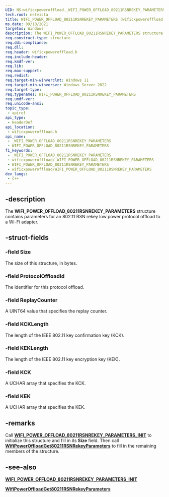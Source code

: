 ```yaml
---
UID: NS:wificxpoweroffload._WIFI_POWER_OFFLOAD_80211RSNREKEY_PARAMETERS
tech.root: netvista
title: WIFI_POWER_OFFLOAD_80211RSNREKEY_PARAMETERS (wificxpoweroffload.h)
ms.date: 09/10/2021
targetos: Windows
description: The WIFI_POWER_OFFLOAD_80211RSNREKEY_PARAMETERS structure contains parameters for an 802.11 RSN rekey low power protocol offload to a Wi-Fi adapter.
req.construct-type: structure
req.ddi-compliance: 
req.dll: 
req.header: wificxpoweroffload.h
req.include-header: 
req.kmdf-ver: 
req.lib: 
req.max-support: 
req.redist: 
req.target-min-winverclnt: Windows 11 
req.target-min-winversvr: Windows Server 2022
req.target-type: 
req.typenames: WIFI_POWER_OFFLOAD_80211RSNREKEY_PARAMETERS
req.umdf-ver: 
req.unicode-ansi: 
topic_type:
 - apiref
api_type:
 - HeaderDef
api_location:
 - wificxpoweroffload.h
api_name:
 - _WIFI_POWER_OFFLOAD_80211RSNREKEY_PARAMETERS
 - WIFI_POWER_OFFLOAD_80211RSNREKEY_PARAMETERS
f1_keywords:
 - _WIFI_POWER_OFFLOAD_80211RSNREKEY_PARAMETERS
 - wificxpoweroffload/_WIFI_POWER_OFFLOAD_80211RSNREKEY_PARAMETERS
 - WIFI_POWER_OFFLOAD_80211RSNREKEY_PARAMETERS
 - wificxpoweroffload/WIFI_POWER_OFFLOAD_80211RSNREKEY_PARAMETERS
dev_langs:
 - c++
---
```


## -description

The **WIFI_POWER_OFFLOAD_80211RSNREKEY_PARAMETERS** structure contains parameters for an 802.11 RSN rekey low power protocol offload to a Wi-Fi adapter.

## -struct-fields

### -field Size

The size of this structure, in bytes.

### -field ProtocolOffloadId

The identifier for this protocol offload.

### -field ReplayCounter

A UINT64 value that specifies the replay counter.

### -field KCKLength

The length of the IEEE 802.11 key confirmation key (KCK).

### -field KEKLength

The length of the IEEE 802.11 key encryption key (KEK).

### -field KCK

A UCHAR array that specifies the KCK.

### -field KEK

A UCHAR array that specifies the KEK.

## -remarks

Call [**WIFI_POWER_OFFLOAD_80211RSNREKEY_PARAMETERS_INIT**](nf-wificxpoweroffload-wifi_power_offload_80211rsnrekey_parameters_init.md) to initialize this structure and fill in its **Size** field. Then call [**WifiPowerOffloadGet80211RSNRekeyParameters**](nf-wificxpoweroffload-wifipoweroffloadget80211rsnrekeyparameters.md) to fill in the remaining members of the structure.

## -see-also

[**WIFI_POWER_OFFLOAD_80211RSNREKEY_PARAMETERS_INIT**](nf-wificxpoweroffload-wifi_power_offload_80211rsnrekey_parameters_init.md)

[**WifiPowerOffloadGet80211RSNRekeyParameters**](nf-wificxpoweroffload-wifipoweroffloadget80211rsnrekeyparameters.md)